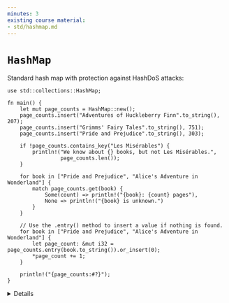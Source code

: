 ```yaml
---
minutes: 3
existing course material:
- std/hashmap.md
---
```


# `HashMap`

Standard hash map with protection against HashDoS attacks:

```rust,editable
use std::collections::HashMap;

fn main() {
    let mut page_counts = HashMap::new();
    page_counts.insert("Adventures of Huckleberry Finn".to_string(), 207);
    page_counts.insert("Grimms' Fairy Tales".to_string(), 751);
    page_counts.insert("Pride and Prejudice".to_string(), 303);

    if !page_counts.contains_key("Les Misérables") {
        println!("We know about {} books, but not Les Misérables.",
                 page_counts.len());
    }

    for book in ["Pride and Prejudice", "Alice's Adventure in Wonderland"] {
        match page_counts.get(book) {
            Some(count) => println!("{book}: {count} pages"),
            None => println!("{book} is unknown.")
        }
    }

    // Use the .entry() method to insert a value if nothing is found.
    for book in ["Pride and Prejudice", "Alice's Adventure in Wonderland"] {
        let page_count: &mut i32 = page_counts.entry(book.to_string()).or_insert(0);
        *page_count += 1;
    }

    println!("{page_counts:#?}");
}
```

<details>

* `HashMap` is not defined in the prelude and needs to be brought into scope.
* Try the following lines of code. The first line will see if a book is in the hashmap and if not return an alternative value. The second line will insert the alternative value in the hashmap if the book is not found.

     ```rust,ignore
       let pc1 = page_counts
           .get("Harry Potter and the Sorcerer's Stone")
           .unwrap_or(&336);
       let pc2 = page_counts
           .entry("The Hunger Games".to_string())
           .or_insert(374);
       ```
* Unlike `vec!`, there is unfortunately no standard `hashmap!` macro.
  * Although, since Rust 1.56, HashMap implements [`From<[(K, V); N]>`][1], which allows us to easily initialize a hash map from a literal array:

     ```rust,ignore
       let page_counts = HashMap::from([
         ("Harry Potter and the Sorcerer's Stone".to_string(), 336),
         ("The Hunger Games".to_string(), 374),
       ]);
       ```

 * Alternatively HashMap can be built from any `Iterator` which yields key-value tuples.
* We are showing `HashMap<String, i32>`, and avoid using `&str` as key to make examples easier. Using references in collections can, of course, be done,
  but it can lead into complications with the borrow checker.
  * Try removing `to_string()` from the example above and see if it still compiles. Where do you think we might run into issues?

* This type has several "method-specific" return types, such as `std::collections::hash_map::Keys`. These types often appear in searches of the Rust docs. Show students the docs for this type, and the helpful link back to the `keys` method.

[1]: https://doc.rust-lang.org/std/collections/hash_map/struct.HashMap.html#impl-From%3C%5B(K,+V);+N%5D%3E-for-HashMap%3CK,+V,+RandomState%3E

</details>
